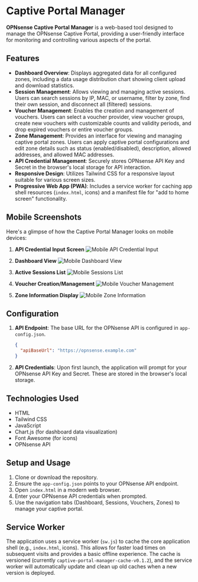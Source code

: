 # Captive Portal Manager

**OPNsense Captive Portal Manager** is a web-based tool designed to manage the OPNsense Captive Portal, providing a user-friendly interface for monitoring and controlling various aspects of the portal.

## Features

* **Dashboard Overview**: Displays aggregated data for all configured zones, including a data usage distribution chart showing client upload and download statistics.
* **Session Management**: Allows viewing and managing active sessions. Users can search sessions by IP, MAC, or username, filter by zone, find their own session, and disconnect all (filtered) sessions.
* **Voucher Management**: Enables the creation and management of vouchers. Users can select a voucher provider, view voucher groups, create new vouchers with customizable counts and validity periods, and drop expired vouchers or entire voucher groups.
* **Zone Management**: Provides an interface for viewing and managing captive portal zones. Users can apply captive portal configurations and edit zone details such as status (enabled/disabled), description, allowed addresses, and allowed MAC addresses.
* **API Credential Management**: Securely stores OPNsense API Key and Secret in the browser's local storage for API interaction.
* **Responsive Design**: Utilizes Tailwind CSS for a responsive layout suitable for various screen sizes.
* **Progressive Web App (PWA)**: Includes a service worker for caching app shell resources (`index.html`, icons) and a manifest file for "add to home screen" functionality.

## Mobile Screenshots

Here's a glimpse of how the Captive Portal Manager looks on mobile devices:

1.  **API Credential Input Screen**
    ![Mobile API Credential Input](img/screenshot_mobile_credentials.png)

2.  **Dashboard View**
    ![Mobile Dashboard View](img/screenshot_mobile_dashboard.png)

3.  **Active Sessions List**
    ![Mobile Sessions List](img/screenshot_mobile_sessions.png)

4.  **Voucher Creation/Management**
    ![Mobile Voucher Management](img/screenshot_mobile_vouchers.png)

5.  **Zone Information Display**
    ![Mobile Zone Information](img/screenshot_mobile_zones.png)



## Configuration

1.  **API Endpoint**: The base URL for the OPNsense API is configured in `app-config.json`.
    ```json
    {
      "apiBaseUrl": "https://opnsense.example.com"
    }
    ```
2.  **API Credentials**: Upon first launch, the application will prompt for your OPNsense API Key and Secret. These are stored in the browser's local storage.

## Technologies Used

* HTML
* Tailwind CSS
* JavaScript
* Chart.js (for dashboard data visualization)
* Font Awesome (for icons)
* OPNsense API

## Setup and Usage

1.  Clone or download the repository.
2.  Ensure the `app-config.json` points to your OPNsense API endpoint.
3.  Open `index.html` in a modern web browser.
4.  Enter your OPNsense API credentials when prompted.
5.  Use the navigation tabs (Dashboard, Sessions, Vouchers, Zones) to manage your captive portal.

## Service Worker

The application uses a service worker (`sw.js`) to cache the core application shell (e.g., `index.html`, icons). This allows for faster load times on subsequent visits and provides a basic offline experience. The cache is versioned (currently `captive-portal-manager-cache-v0.1.2`), and the service worker will automatically update and clean up old caches when a new version is deployed.
